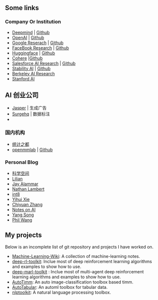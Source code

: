## Some links

### Company Or Institution

- [Deepmind](https://www.deepmind.com/) | [Github](https://github.com/deepmind)
- [OpenAI](https://openai.com/blog/) | [Github](https://github.com/openai/)
- [Google Reserach](https://ai.googleblog.com/) | [Github](https://github.com/google-research/google-research)
- [FaceBook Research](https://ai.facebook.com/blog) | [Github](https://github.com/facebookresearch)
- [Huggingface](https://huggingface.co/blog) | [Github](https://github.com/huggingface)
- [Cohere](https://txt.cohere.ai/) |[Github](https://github.com/cohere-ai)
- [Salesforce AI Research](https://blog.salesforceairesearch.com/) | [Github](https://github.com/salesforce)
- [Stability AI](https://platform.stability.ai/) | [Github](https://github.com/stability-ai)
- [Berkeley AI Research](https://bair.berkeley.edu/blog/?refresh=1)
- [Stanford AI](https://ai.stanford.edu/blog/)

## AI 创业公司

- [Jasper](https://www.jasper.ai/)     | 生成广告
- [Surgehq](https://www.surgehq.ai/blog)  | 数据标注
-

### 国内机构

- [统计之都](https://cosx.org/)
- [openmmlab]() | [Github](https://github.com/open-mmlab)

### Personal Blog

- [科学空间](https://spaces.ac.cn/)
- [Lilian](https://lilianweng.github.io/)
- [Jay Alammar](https://jalammar.github.io/)
- [Nathan Lambert ](https://robotic.substack.com/)
- [int8](https://int8.io/)
- [Yihui Xie](https://yihui.org/)
- [Chiyuan Zhang](https://pluskid.org/)
- [Notes on AI](https://notesonai.com/Notes+on+AI)
- [Yang Song](https://yang-song.net/)
- [Phil Wang](https://github.com/lucidrains)

## My projects

Below is an incomplete list of git repository and projects I have worked on.

- [Machine-Learning-Wiki](https://jianzhnie.github.io/machine-learning-wiki/): A collection of machine-learning notes.
- [deep-rl-toolkit](https://github.com/jianzhnie): Inclue most of deep reinforcement learning algorithms and examples to show how to use.
- [deep-marl-toolkit]() : Inclue most of multi-agent deep reinforcement learning algorithms and examples to show how to use.
- [AutoTimm](https://github.com/jianzhnie/AutoTimm): An auto image-classification toolbox based timm.
- [AutoTabular](https://github.com/jianzhnie/AutoTabular): An automl  toolbox for tabular data.
- [nlptoolkit](https://github.com/jianzhnie/nlp-toolkit): A natural language processing toolbox.
